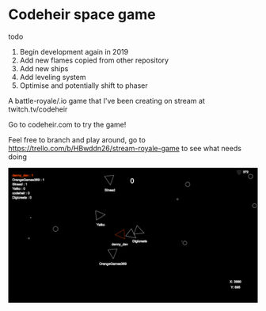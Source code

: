 # Codeheir space game
todo
1. Begin development again in 2019
2. Add new flames copied from other repository
3. Add new ships
4. Add leveling system
5. Optimise and potentially shift to phaser



A battle-royale/.io game that I've been creating on stream at twitch.tv/codeheir

Go to codeheir.com to try the game!


Feel free to branch and play around, go to https://trello.com/b/HBwddn26/stream-royale-game to see what needs doing

![](stream-royale.gif)
